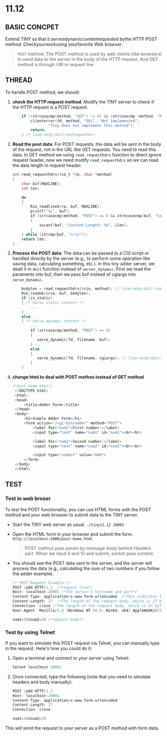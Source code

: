 # 11.12

## BASIC CONCPET

Extend TINY so that it servesdynamiccontentrequested bythe HTTP POST method. Checkyourworkusing yourfavorite Web browser.

> `POST` method:
The POST method is used by web clients (like browsers) to send data to the server in the body of the HTTP request. And GET method is through URI in request line.

## THREAD

To handle POST method, we should:

1. **check the HTTP request method**: Modify the TINY server to check if the HTTP request is a POST request.

    ```c
        if ((strcasecmp(method, "GET") != 0) && (strcasecmp (method, "POST") != 0)) { // line:netp:doit:beginrequesterr
            clienterror(fd, method, "501", "Not Implemented",
                    "Tiny does not implement this method");
            return;
        } // line:netp:doit:endrequesterr

    ```

2. **Read the post data**: For POST requests, the data will be sent in the body of the request, not in the URL like GET requests. You need to read this data. In GET method we using `read_requesthdrs` function to direct ignore request header, now we need modify `read_requesthdrs` so we can read the data length in request header.

    ```c
    int read_requesthdrs(rio_t *rp, char *method)
    {
        char buf[MAXLINE];
        int len;

        do
        {
            Rio_readlineb(rp, buf, MAXLINE);
            printf("%s", buf);
            if (strcasecmp(method, "POST") == 0 && strncasecmp(buf, "Content-Length:", 15) == 0)
            {
                sscanf(buf, "Content-Length: %d", &len);
            }
        } while (strcmp(buf, "\r\n"));
        return len;
    }
    ```

3. **Process the POST data**: The data can be passed to a CGI script or handled directly by the server (e.g., to perform some operation like saving data, calculating something, etc.). In this tiny adder server, we dealt it in `doit` function instead of `server_dynamic`. First we read the paraments into buf, then we pass buf instead of cgiargs into `serve_dynamic`.

    ```c
        bodylen = read_requesthdrs(&rio, method); // line:netp:doit:readrequesthdrs
        Rio_readnb(&rio, buf, bodylen);
        if (is_static)
        { /* Serve static content */
            ...
        }
        else
        { /* Serve dynamic content */
            ...
            if (strcasecmp(method, "POST") == 0)
            {
               serve_dynamic(fd, filename, buf);
            }
            else
            {
               serve_dynamic(fd, filename, cgiargs); // line:netp:doit:servedynamic
            }
        }
    ```

4. **change html to deal with POST methos instead of GET method**

   ```c
   /*post-home.html*/
    <!DOCTYPE html>
    <html>
    <head>
        <title>Adder Form</title>
    </head>
    <body> 
        <h1>Simple Adder Form</h1>
        <form action="/cgi-bin/adder" method="POST">
            <label for="num1">First number:</label>
            <input type="text" name="num1" id="num1"><br><br>

            <label for="num2">Second number:</label>
            <input type="text" name="num2" id="num2"><br><br>

            <input type="submit" value="Add">
        </form>
    </body>
    </html>
   ```

## TEST

### **Test in web broser**

To test the POST functionality, you can use HTML forms with the POST method and your web browser to submit data to the TINY server.

- Start the TINY web server as usual. `./tiny11.12 20001`
- Open the HTML form in your browser and submit the form. `http://localhost:5000/post-home.html`  
    > POST method pass param by message-body behind Headers part. When we input 9 and 10 and submit, socket pass content.
- You should see the POST data sent to the server, and the server will process the data (e.g., calculating the sum of two numbers if you follow the adder example).
  
    ```c
    /* POST Request Example:*/
    POST /add HTTP/1.1  /*request line*/
    Host: localhost:20001 /*The server's hostname and port*/
    Content-Type: application/x-www-form-urlencoded  /*This indicates that the form data is encoded as key-value pairs (like num1=10&num2=20).*/
    Content-Length: 27  /*The length of the request body, which is 27 bytes in this case (the length of the data being sent, excluding headers).*/
    Connection: close /*The length of the request body, which is 27 bytes in this case (the length of the data being sent, excluding headers).*/
    User-Agent: Mozilla/5.0 (Windows NT 10.0; Win64; x64) AppleWebKit/537.36 (KHTML, like Gecko) Chrome/91.0.4472.124 Safari/537.36 /*A string identifying the browser or client that made the request. This is used for browser and device detection on the server side (optional).*/

    num1=10&num2=20 /*request body*/
    ```

### **Test by using Telnet**  

If you want to simulate this POST request via Telnet, you can manually type in the request. Here's how you could do it:

1. Open a terminal and connect to your server using Telnet:
  
   ```c
   telnet localhost 20001
   ```

2. Once connected, type the following (note that you need to simulate headers and body manually):

    ```c
    POST /add HTTP/1.1
    Host: localhost:20001
    Content-Type: application/x-www-form-urlencoded
    Content-Length: 27
    Connection: close

    num1=10&num2=20
    ```

This will send the request to your server as a POST method with form data.
